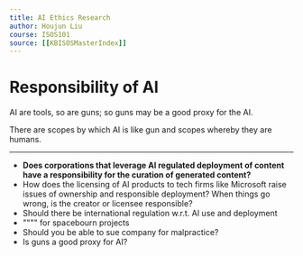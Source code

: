 ```yaml
---
title: AI Ethics Research
author: Houjun Liu
course: ISOS101
source: [[KBISOSMasterIndex]]
---
```


# Responsibility of AI
AI are tools, so are guns; so guns may be a good proxy for the AI.

There are scopes by which AI is like gun and scopes whereby they are humans.


***
* **Does corporations that leverage AI regulated deployment of content have a responsibility for the curation of generated content?**
* How does the licensing of AI products to tech firms like Microsoft raise issues of ownership and responsible deployment? When things go wrong, is the creator or licensee responsible?
* Should there be international regulation w.r.t. AI use and deployment
* """" for spacebourn projects
* Should you be able to sue company for malpractice?
* Is guns a good proxy for AI? 
